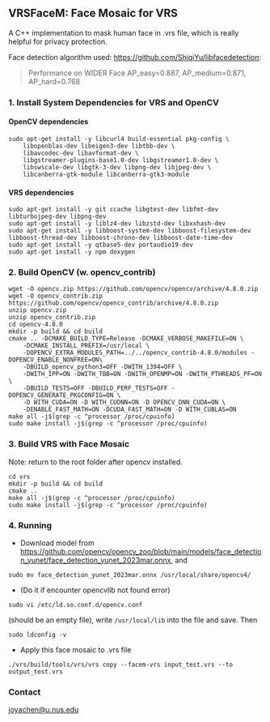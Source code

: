 ## VRSFaceM: Face Mosaic for VRS

A C++ implementation to mask human face in .vrs file, which is really helpful for privacy protection.

Face detection algorithm used: https://github.com/ShiqiYu/libfacedetection:

> Performance on WIDER Face AP_easy=0.887, AP_medium=0.871, AP_hard=0.768

### 1. Install System Dependencies for VRS and OpenCV

#### OpenCV dependencies
```
sudo apt-get install -y libcurl4 build-essential pkg-config \
    libopenblas-dev libeigen3-dev libtbb-dev \
    libavcodec-dev libavformat-dev \
    libgstreamer-plugins-base1.0-dev libgstreamer1.0-dev \
    libswscale-dev libgtk-3-dev libpng-dev libjpeg-dev \
    libcanberra-gtk-module libcanberra-gtk3-module
```

#### VRS dependencies
```
sudo apt-get install -y git ccache libgtest-dev libfmt-dev libturbojpeg-dev libpng-dev
sudo apt-get install -y liblz4-dev libzstd-dev libxxhash-dev
sudo apt-get install -y libboost-system-dev libboost-filesystem-dev libboost-thread-dev libboost-chrono-dev libboost-date-time-dev
sudo apt-get install -y qtbase5-dev portaudio19-dev
sudo apt-get install -y npm doxygen
```

### 2. Build OpenCV (w. opencv_contrib)
```
wget -O opencv.zip https://github.com/opencv/opencv/archive/4.8.0.zip
wget -O opencv_contrib.zip https://github.com/opencv/opencv_contrib/archive/4.8.0.zip
unzip opencv.zip
unzip opencv_contrib.zip
cd opencv-4.8.0
mkdir -p build && cd build
cmake .. -DCMAKE_BUILD_TYPE=Release -DCMAKE_VERBOSE_MAKEFILE=ON \
	-DCMAKE_INSTALL_PREFIX=/usr/local \
	-DOPENCV_EXTRA_MODULES_PATH=../../opencv_contrib-4.8.0/modules -DOPENCV_ENABLE_NONFREE=ON\
	-DBUILD_opencv_python3=OFF -DWITH_1394=OFF \
	-DWITH_IPP=ON -DWITH_TBB=ON -DWITH_OPENMP=ON -DWITH_PTHREADS_PF=ON \
	-DBUILD_TESTS=OFF -DBUILD_PERF_TESTS=OFF -DOPENCV_GENERATE_PKGCONFIG=ON \
	-D WITH_CUDA=ON -D WITH_CUDNN=ON -D OPENCV_DNN_CUDA=ON \
	-DENABLE_FAST_MATH=ON -DCUDA_FAST_MATH=ON -D WITH_CUBLAS=ON
make all -j$(grep -c ^processor /proc/cpuinfo)
sudo make install -j$(grep -c ^processor /proc/cpuinfo)
```

### 3. Build VRS with Face Mosaic
Note: return to the root folder after opencv installed.

```
cd vrs
mkdir -p build && cd build
cmake ..
make all -j$(grep -c ^processor /proc/cpuinfo)
sudo make install -j$(grep -c ^processor /proc/cpuinfo)
```

### 4. Running

- Download model from https://github.com/opencv/opencv_zoo/blob/main/models/face_detection_yunet/face_detection_yunet_2023mar.onnx, and 

```
sudo mv face_detection_yunet_2023mar.onnx /usr/local/share/opencv4/
```

- (Do it if encounter opencvlib not found error)
```
sudo vi /etc/ld.so.conf.d/opencv.conf
``` 
(should be an empty file), write ```/usr/local/lib``` into the file and save. Then 
```
sudo ldconfig -v
```

- Apply this face mosaic to .vrs file
```
./vrs/build/tools/vrs/vrs copy --facem-vrs input_test.vrs --to output_test.vrs
```

### Contact

joyachen@u.nus.edu